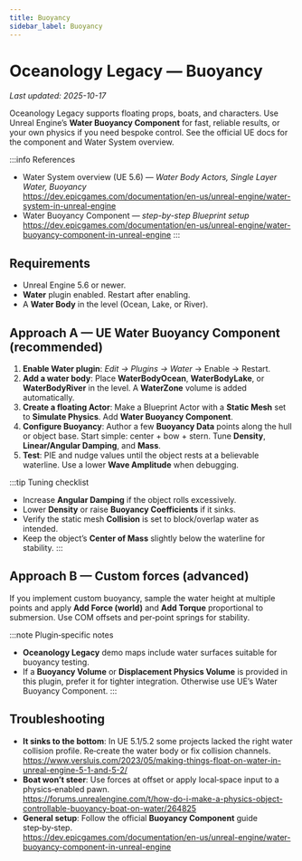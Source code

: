 ```yaml
---
title: Buoyancy
sidebar_label: Buoyancy
---
```


# Oceanology Legacy — Buoyancy

_Last updated: 2025-10-17_

Oceanology Legacy supports floating props, boats, and characters. Use Unreal Engine’s **Water Buoyancy Component** for fast, reliable results, or your own physics if you need bespoke control. See the official UE docs for the component and Water System overview. 

:::info References
- Water System overview (UE 5.6) — *Water Body Actors, Single Layer Water, Buoyancy*  
  https://dev.epicgames.com/documentation/en-us/unreal-engine/water-system-in-unreal-engine
- Water Buoyancy Component — *step-by-step Blueprint setup*  
  https://dev.epicgames.com/documentation/en-us/unreal-engine/water-buoyancy-component-in-unreal-engine
:::

## Requirements
- Unreal Engine 5.6 or newer.
- **Water** plugin enabled. Restart after enabling.
- A **Water Body** in the level (Ocean, Lake, or River).

## Approach A — UE Water Buoyancy Component (recommended)
1. **Enable Water plugin**: *Edit → Plugins → Water* → Enable → Restart.  
2. **Add a water body**: Place **WaterBodyOcean**, **WaterBodyLake**, or **WaterBodyRiver** in the level. A **WaterZone** volume is added automatically.
3. **Create a floating Actor**: Make a Blueprint Actor with a **Static Mesh** set to **Simulate Physics**. Add **Water Buoyancy Component**.
4. **Configure Buoyancy**: Author a few **Buoyancy Data** points along the hull or object base. Start simple: center + bow + stern. Tune **Density**, **Linear/Angular Damping**, and **Mass**.
5. **Test**: PIE and nudge values until the object rests at a believable waterline. Use a lower **Wave Amplitude** when debugging.

:::tip Tuning checklist
- Increase **Angular Damping** if the object rolls excessively.  
- Lower **Density** or raise **Buoyancy Coefficients** if it sinks.  
- Verify the static mesh **Collision** is set to block/overlap water as intended.  
- Keep the object’s **Center of Mass** slightly below the waterline for stability.
:::

## Approach B — Custom forces (advanced)
If you implement custom buoyancy, sample the water height at multiple points and apply **Add Force (world)** and **Add Torque** proportional to submersion. Use COM offsets and per‑point springs for stability.

:::note Plugin‑specific notes
- **Oceanology Legacy** demo maps include water surfaces suitable for buoyancy testing.  
- If a **Buoyancy Volume** or **Displacement Physics Volume** is provided in this plugin, prefer it for tighter integration. Otherwise use UE’s Water Buoyancy Component.
:::

## Troubleshooting
- **It sinks to the bottom**: In UE 5.1/5.2 some projects lacked the right water collision profile. Re‑create the water body or fix collision channels.  
  https://www.versluis.com/2023/05/making-things-float-on-water-in-unreal-engine-5-1-and-5-2/
- **Boat won’t steer**: Use forces at offset or apply local‑space input to a physics‑enabled pawn.  
  https://forums.unrealengine.com/t/how-do-i-make-a-physics-object-controllable-buoyancy-boat-on-water/264825
- **General setup**: Follow the official **Buoyancy Component** guide step‑by‑step.  
  https://dev.epicgames.com/documentation/en-us/unreal-engine/water-buoyancy-component-in-unreal-engine
